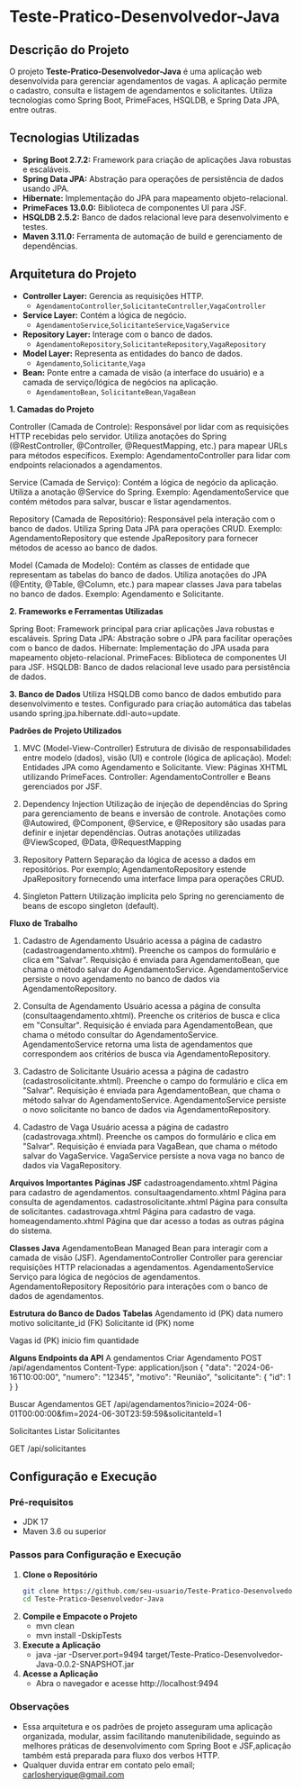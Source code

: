 # Teste-Pratico-Desenvolvedor-Java

## Descrição do Projeto

O projeto **Teste-Pratico-Desenvolvedor-Java** é uma aplicação web desenvolvida para gerenciar agendamentos de vagas. 
A aplicação permite o cadastro, consulta e listagem de agendamentos e solicitantes. Utiliza tecnologias como Spring Boot, PrimeFaces, HSQLDB, e Spring Data JPA, entre outras.

## Tecnologias Utilizadas

- **Spring Boot 2.7.2:** Framework para criação de aplicações Java robustas e escaláveis.
- **Spring Data JPA:** Abstração para operações de persistência de dados usando JPA.
- **Hibernate:** Implementação do JPA para mapeamento objeto-relacional.
- **PrimeFaces 13.0.0:** Biblioteca de componentes UI para JSF.
- **HSQLDB 2.5.2:** Banco de dados relacional leve para desenvolvimento e testes.
- **Maven 3.11.0:** Ferramenta de automação de build e gerenciamento de dependências.

## Arquitetura do Projeto

- **Controller Layer:** Gerencia as requisições HTTP.
  - `AgendamentoController`,`SolicitanteController`,`VagaController`
- **Service Layer:** Contém a lógica de negócio.
  - `AgendamentoService`,`SolicitanteService`,`VagaService`
- **Repository Layer:** Interage com o banco de dados.
  - `AgendamentoRepository`,`SolicitanteRepository`,`VagaRepository`
- **Model Layer:** Representa as entidades do banco de dados.
  - `Agendamento`,`Solicitante`,`Vaga`
- **Bean:** Ponte entre a camada de visão (a interface do usuário) e a camada de serviço/lógica de negócios na aplicação.
  - `AgendamentoBean`, `SolicitanteBean`,`VagaBean`


**1. Camadas do Projeto**

Controller (Camada de Controle):
Responsável por lidar com as requisições HTTP recebidas pelo servidor.
Utiliza anotações do Spring (@RestController, @Controller, @RequestMapping, etc.) para mapear URLs para métodos específicos.
Exemplo: AgendamentoController para lidar com endpoints relacionados a agendamentos.

Service (Camada de Serviço):
Contém a lógica de negócio da aplicação.
Utiliza a anotação @Service do Spring.
Exemplo: AgendamentoService que contém métodos para salvar, buscar e listar agendamentos.

Repository (Camada de Repositório):
Responsável pela interação com o banco de dados.
Utiliza Spring Data JPA para operações CRUD.
Exemplo: AgendamentoRepository que estende JpaRepository para fornecer métodos de acesso ao banco de dados.

Model (Camada de Modelo):
Contém as classes de entidade que representam as tabelas do banco de dados.
Utiliza anotações do JPA (@Entity, @Table, @Column, etc.) para mapear classes Java para tabelas no banco de dados.
Exemplo: Agendamento e Solicitante.

**2. Frameworks e Ferramentas Utilizadas**

Spring Boot:
Framework principal para criar aplicações Java robustas e escaláveis.
Spring Data JPA:
Abstração sobre o JPA para facilitar operações com o banco de dados.
Hibernate:
Implementação do JPA usada para mapeamento objeto-relacional.
PrimeFaces:
Biblioteca de componentes UI para JSF.
HSQLDB:
Banco de dados relacional leve usado para persistência de dados.

**3. Banco de Dados**
Utiliza HSQLDB como banco de dados embutido para desenvolvimento e testes.
Configurado para criação automática das tabelas usando spring.jpa.hibernate.ddl-auto=update.


**Padrões de Projeto Utilizados**

1. MVC (Model-View-Controller)
Estrutura de divisão de responsabilidades entre modelo (dados), visão (UI) e controle (lógica de aplicação).
Model: Entidades JPA como Agendamento e Solicitante.
View: Páginas XHTML utilizando PrimeFaces.
Controller: AgendamentoController e Beans gerenciados por JSF.

3. Dependency Injection
Utilização de injeção de dependências do Spring para gerenciamento de beans e inversão de controle.
Anotações como @Autowired, @Component, @Service, e @Repository são usadas para definir e injetar dependências.
Outras anotações utilizadas @ViewScoped, @Data, @RequestMapping

5. Repository Pattern
Separação da lógica de acesso a dados em repositórios.
Por exemplo; AgendamentoRepository estende JpaRepository fornecendo uma interface limpa para operações CRUD.

7. Singleton Pattern
Utilização implícita pelo Spring no gerenciamento de beans de escopo singleton (default).

**Fluxo de Trabalho**

1. Cadastro de Agendamento
Usuário acessa a página de cadastro (cadastroagendamento.xhtml).
Preenche os campos do formulário e clica em "Salvar".
Requisição é enviada para AgendamentoBean, que chama o método salvar do AgendamentoService.
AgendamentoService persiste o novo agendamento no banco de dados via AgendamentoRepository.

3. Consulta de Agendamento
Usuário acessa a página de consulta (consultaagendamento.xhtml).
Preenche os critérios de busca e clica em "Consultar".
Requisição é enviada para AgendamentoBean, que chama o método consultar do AgendamentoService.
AgendamentoService retorna uma lista de agendamentos que correspondem aos critérios de busca via AgendamentoRepository.


4. Cadastro de Solicitante
Usuário acessa a página de cadastro (cadastrosolicitante.xhtml).
Preenche o campo do formulário e clica em "Salvar".
Requisição é enviada para AgendamentoBean, que chama o método salvar do AgendamentoService.
AgendamentoService persiste o novo solicitante no banco de dados via AgendamentoRepository.

6. Cadastro de Vaga
Usuário acessa a página de cadastro (cadastrovaga.xhtml).
Preenche os campos do formulário e clica em "Salvar".
Requisição é enviada para VagaBean, que chama o método salvar do VagaService.
VagaService persiste a nova vaga no banco de dados via VagaRepository.


**Arquivos Importantes**
**Páginas JSF**
cadastroagendamento.xhtml Página para cadastro de agendamentos.
consultaagendamento.xhtml Página para consulta de agendamentos.
cadastrosolicitante.xhtml Página para consulta de solicitantes.
cadastrovaga.xhtml Página para cadastro de vaga.
homeagendamento.xhtml Página que dar acesso a todas as outras página do sistema.

**Classes Java**
AgendamentoBean Managed Bean para interagir com a camada de visão (JSF).
AgendamentoController Controller para gerenciar requisições HTTP relacionadas a agendamentos.
AgendamentoService Serviço para lógica de negócios de agendamentos.
AgendamentoRepository Repositório para interações com o banco de dados de agendamentos.

**Estrutura do Banco de Dados**
**Tabelas**
Agendamento
id (PK)
data
numero
motivo
solicitante_id (FK)
Solicitante
id (PK)
nome

Vagas
id (PK)
inicio
fim
quantidade

**Alguns Endpoints da API**
A
gendamentos
Criar Agendamento
POST /api/agendamentos
Content-Type: application/json
{
  "data": "2024-06-16T10:00:00",
  "numero": "12345",
  "motivo": "Reunião",
  "solicitante": { "id": 1 }
}

Buscar Agendamentos
GET /api/agendamentos?inicio=2024-06-01T00:00:00&fim=2024-06-30T23:59:59&solicitanteId=1

Solicitantes
Listar Solicitantes

GET /api/solicitantes


## Configuração e Execução

### Pré-requisitos

- JDK 17 
- Maven 3.6 ou superior

### Passos para Configuração e Execução

1. **Clone o Repositório**
   ```sh
   git clone https://github.com/seu-usuario/Teste-Pratico-Desenvolvedor-Java.git
   cd Teste-Pratico-Desenvolvedor-Java
2. **Compile e Empacote o Projeto**
   - mvn clean
   - mvn install -DskipTests
3. **Execute a Aplicação**
   - java -jar -Dserver.port=9494 target/Teste-Pratico-Desenvolvedor-Java-0.0.2-SNAPSHOT.jar
4. **Acesse a Aplicação**
   - Abra o navegador e acesse http://localhost:9494

### Observações

- Essa arquitetura e os padrões de projeto asseguram uma aplicação organizada, modular, assim facilitando manutenibilidade, seguindo as melhores práticas de desenvolvimento
  com Spring Boot e JSF,aplicação também está preparada para fluxo dos verbos HTTP.
- Qualquer duvida entrar em contato pelo email; carlosheryique@gmail.com
